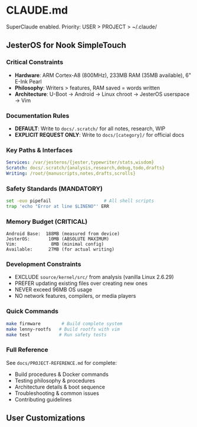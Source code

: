 # CLAUDE.md

<!--SUPERCLAUDE:START-->
SuperClaude enabled. Priority: USER > PROJECT > ~/.claude/
<!--SUPERCLAUDE:END-->

<!--PROJECT:START-->
## JesterOS for Nook SimpleTouch

### Critical Constraints
- **Hardware**: ARM Cortex-A8 (800MHz), 233MB RAM (35MB available), 6" E-Ink Pearl
- **Philosophy**: Writers > features, RAM saved = words written
- **Architecture**: U-Boot → Android → Linux chroot → JesterOS userspace → Vim

### Documentation Rules
- **DEFAULT**: Write to `docs/.scratch/` for all notes, research, WIP
- **EXPLICIT REQUEST ONLY**: Write to `docs/[category]/` for official docs

### Key Paths & Interfaces
```yaml
Services: /var/jesteros/{jester,typewriter/stats,wisdom}
Scratch: docs/.scratch/{analysis,research,debug,todo,drafts}
Writing: /root/{manuscripts,notes,drafts,scrolls}
```

### Safety Standards (MANDATORY)
```bash
set -euo pipefail                    # All shell scripts
trap 'echo "Error at line $LINENO"' ERR
```

### Memory Budget (CRITICAL)
```
Android Base:  188MB (measured from device)
JesterOS:       10MB (ABSOLUTE MAXIMUM)
Vim:             8MB (minimal config)
Available:      27MB (for actual writing)
```

### Development Constraints
- EXCLUDE `source/kernel/src/` from analysis (vanilla Linux 2.6.29)
- PREFER updating existing files over creating new ones
- NEVER exceed 96MB OS usage
- NO network features, compilers, or media players

### Quick Commands
```bash
make firmware        # Build complete system
make lenny-rootfs   # Build rootfs with vim
make test           # Run safety tests
```

### Full Reference
See `docs/PROJECT-REFERENCE.md` for complete:
- Build procedures & Docker commands
- Testing philosophy & procedures  
- Architecture details & boot sequence
- Troubleshooting & common issues
- Contributing guidelines

<!--PROJECT:END-->

<!--USER:START-->
## User Customizations
<!-- Add your personal rules below. They override everything above. -->




<!--USER:END-->
